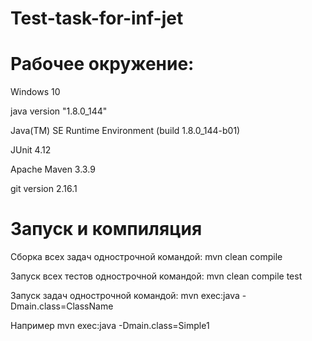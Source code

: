 # Test-task-for-inf-jet
# Рабочее окружение:
Windows 10

java version "1.8.0_144"

Java(TM) SE Runtime Environment (build 1.8.0_144-b01)

JUnit 4.12

Apache Maven 3.3.9

git version 2.16.1
# Запуск и компиляция
Cборка всех задач однострочной командой: mvn clean compile

Запуск всех тестов однострочной командой: mvn clean compile test

Запуск задач однострочной командой: mvn exec:java -Dmain.class=ClassName

Например mvn exec:java -Dmain.class=Simple1
